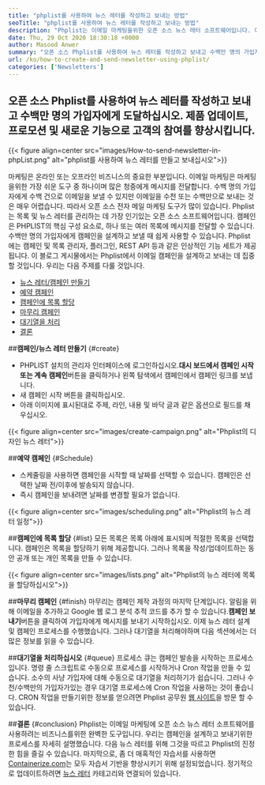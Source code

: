 ```yaml
---
title: "phplist를 사용하여 뉴스 레터를 작성하고 보내는 방법" 
seoTitle: "phplist를 사용하여 뉴스 레터를 작성하고 보내는 방법" 
description: "Phplist는 이메일 마케팅을위한 오픈 소스 뉴스 레터 소프트웨어입니다. 이것은 뉴스 레터 캠페인을 만들고 보내기위한 초보자 안내서입니다." 
date: Thu, 29 Oct 2020 18:30:18 +0000
author: Masood Anwer
summary: "오픈 소스 Phplist를 사용하여 뉴스 레터를 작성하고 보내고 수백만 명의 가입자에게 도달합니다. 제품 업데이트, 프로모션 및 새로운 기능으로 고객의 참여를 향상시킵니다." 
url: /ko/how-to-create-and-send-newsletter-using-phplist/
categories: ['Newsletters']
---
```


## 오픈 소스 Phplist를 사용하여 뉴스 레터를 작성하고 보내고 수백만 명의 가입자에게 도달하십시오. 제품 업데이트, 프로모션 및 새로운 기능으로 고객의 참여를 향상시킵니다.

{{< figure align=center src="images/How-to-send-newsletter-in-phpList.png" alt="phplist를 사용하여 뉴스 레터를 만들고 보내십시오">}}

마케팅은 온라인 또는 오프라인 비즈니스의 중요한 부분입니다. 이메일 마케팅은 마케팅을위한 가장 쉬운 도구 중 하나이며 많은 청중에게 메시지를 전달합니다. 수백 명의 가입자에게 수백 건으로 이메일을 보낼 수 있지만 이메일을 수천 또는 수백만으로 보내는 것은 매우 어렵습니다. 따라서 오픈 소스 전자 메일 마케팅 도구가 많이 있습니다.
Phplist는 목록 및 뉴스 레터를 관리하는 데 가장 인기있는 오픈 소스 소프트웨어입니다. 캠페인은 PHPLIST의 핵심 구성 요소로, 하나 또는 여러 목록에 메시지를 전달할 수 있습니다. 수백만 명의 가입자에게 캠페인을 설계하고 보낼 때 쉽게 사용할 수 있습니다. Phplist에는 캠페인 및 목록 관리자, 플러그인, REST API 등과 같은 인상적인 기능 세트가 제공됩니다.
이 블로그 게시물에서는 Phplist에서 이메일 캠페인을 설계하고 보내는 데 집중할 것입니다. 우리는 다음 주제를 다룰 것입니다.
  * [뉴스 레터/캠페인 만들기][2]
  * [예약 캠페인][3]
  * [캠페인에 목록 할당][4]
  * [마무리 캠페인][5]
  * [대기열을 처리][6]
  * [결론][7]

##**캠페인/뉴스 레터 만들기** {#create}
  * PHPLIST 설치의 관리자 인터페이스에 로그인하십시오.**대시 보드에서 캠페인 시작 또는 계속 캠페인**버튼을 클릭하거나 왼쪽 탐색에서 캠페인에서 캠페인 링크를 보냅니다.
  * 새 캠페인 시작 버튼을 클릭하십시오.
  * 아래 이미지에 표시된대로 주제, 라인, 내용 및 바닥 글과 같은 옵션으로 필드를 채우십시오.

{{< figure align=center src="images/create-campaign.png" alt="Phplist의 디자인 뉴스 레터">}}


##**예약 캠페인** {#Schedule}
  * 스케줄링을 사용하면 캠페인을 시작할 때 날짜를 선택할 수 있습니다. 캠페인은 선택한 날짜 전/이후에 발송되지 않습니다.
  * 즉시 캠페인을 보내려면 날짜를 변경할 필요가 없습니다.

{{< figure align=center src="images/scheduling.png" alt="Phplist의 뉴스 레터 일정">}}


##**캠페인에 목록 할당** {#list}
모든 목록은 목록 아래에 표시되며 적절한 목록을 선택합니다. 캠페인은 목록을 할당하기 위해 제공합니다. 그러나 목록을 작성/업데이트하는 동안 공개 또는 개인 목록을 만들 수 있습니다.

{{< figure align=center src="images/lists.png" alt="Phplist의 뉴스 레터에 목록을 할당하십시오">}}


##**마무리 캠페인** {#finish}
마무리는 캠페인 제작 과정의 마지막 단계입니다. 알림을 위해 이메일을 추가하고 Google 웹 로그 분석 추적 코드를 추가 할 수 있습니다.**캠페인 보내기**버튼을 클릭하여 가입자에게 메시지를 보내기 시작하십시오. 이제 뉴스 레터 설계 및 캠페인 프로세스를 수행했습니다. 그러나 대기열을 처리해야하며 다음 섹션에서는 더 많은 정보를 읽을 수 있습니다.

##**대기열을 처리하십시오** {#queue}
프로세스 큐는 캠페인 발송을 시작하는 프로세스입니다. 명령 줄 스크립트로 수동으로 프로세스를 시작하거나 Cron 작업을 만들 수 있습니다. 소수의 사냥 가입자에 대해 수동으로 대기열을 처리하기가 쉽습니다. 그러나 수천/수백만의 가입자가있는 경우 대기열 프로세스에 Cron 작업을 사용하는 것이 좋습니다. CRON 작업을 만들기위한 정보를 얻으려면 Phplist 공무원 [웹 사이트][8]을 방문 할 수 있습니다.

##**결론** {#conclusion}
Phplist는 이메일 마케팅에 오픈 소스 뉴스 레터 소프트웨어를 사용하려는 비즈니스를위한 완벽한 도구입니다. 우리는 캠페인을 설계하고 보내기위한 프로세스를 자세히 설명했습니다. 다음 뉴스 레터를 위해 그것을 따르고 Phplist의 진정한 힘을 즐길 수 있습니다.
마지막으로, 좀 더 매혹적인 자습서를 사용하면 [Containerize.com][9]는 모두 자습서 기반을 향상시키기 위해 설정되었습니다. 정기적으로 업데이트하려면 [뉴스 레터][10] 카테고리와 연결되어 있습니다.

  
[1]: https://products.containerize.com/newsletter/phplist
[2]: #create
[3]: #schedule
[4]: #list
[5]: #finish
[6]: #queue
[7]: #conclusion
[8]: https://www.phplist.org/manual/books/phplist-manual/page/setting-up-your-cron
[9]: https://containerize.com
[10]: https://blog.containerize.com/category/newsletter/
